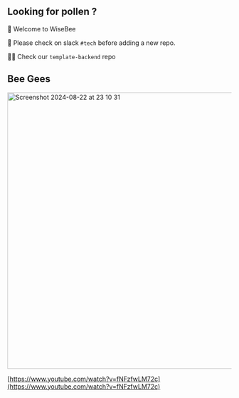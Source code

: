 ## Looking for pollen ?

🐝 Welcome to WiseBee

🌈 Please check on slack `#tech` before adding a new repo.

👩‍💻 Check our `template-backend` repo

## Bee Gees

<img width="620" alt="Screenshot 2024-08-22 at 23 10 31" src="https://github.com/user-attachments/assets/79850741-5819-474e-aa68-50fade660f67">


[https://www.youtube.com/watch?v=fNFzfwLM72c](https://www.youtube.com/watch?v=fNFzfwLM72c)

